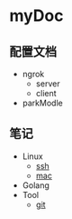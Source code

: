# myDoc

## 配置文档

* ngrok
    * server
    * client
* parkModle

## 笔记

* Linux
    * [ssh](https://github.com/gobomb/myDoc/wiki/ssh)
    * [mac](https://github.com/gobomb/myDoc/wiki/mac)
* Golang
* Tool
    * [git](https://github.com/gobomb/myDoc/wiki/git)
